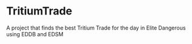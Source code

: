 # TritiumTrade
A project that finds the best Tritium Trade for the day in Elite Dangerous using EDDB and EDSM
